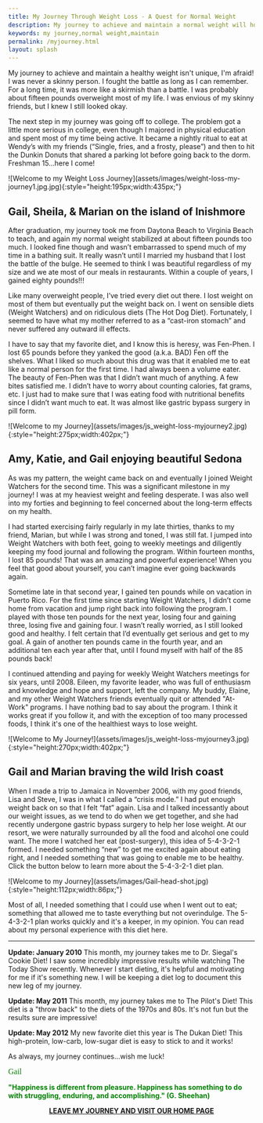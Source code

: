 ```yaml
---
title: My Journey Through Weight Loss - A Quest for Normal Weight
description: My journey to achieve and maintain a normal weight will hopefully offer inspiration to others who have shared the same struggles but who refuse to give up.
keywords: my journey,normal weight,maintain
permalink: /myjourney.html
layout: splash
---
```


My journey to achieve and maintain a healthy weight isn't unique, I'm afraid! I was never a skinny person. I fought the battle as long as I can remember. For a long time, it was more like a skirmish than a battle. I was probably about fifteen pounds overweight most of my life. I was envious of my skinny friends, but I knew I still looked okay.  

The next step in my journey was going off to college. The problem got a little more serious in college, even though I majored in physical education and spent most of my time being active. It became a nightly ritual to eat at Wendy’s with my friends (“Single, fries, and a frosty, please”) and then to hit the Dunkin Donuts that shared a parking lot before going back to the dorm. Freshman 15...here I come!

<div class="ImageBlock ImageBlockCenter" markdown="1">
![Welcome to my Weight Loss Journey](assets/images/weight-loss-my-journey1.jpg.jpg){:style="height:195px;width:435px;"}
</div>

## Gail, Sheila, & Marian on the island of Inishmore
After graduation, my journey took me from Daytona Beach to Virginia Beach to teach, and again my normal weight stabilized at about fifteen pounds too much. I looked fine though and wasn’t embarrassed to spend much of my time in a bathing suit. It really wasn’t until I married my husband that I lost the battle of the bulge. He seemed to think I was beautiful regardless of my size and we ate most of our meals in restaurants. Within a couple of years, I gained eighty pounds!!!

Like many overweight people, I’ve tried every diet out there. I lost weight on most of them but eventually put the weight back on. I went on sensible diets (Weight Watchers) and on ridiculous diets (The Hot Dog Diet). Fortunately, I seemed to have what my mother referred to as a “cast-iron stomach” and never suffered any outward ill effects. 

I have to say that my favorite diet, and I know this is heresy, was Fen-Phen. I lost 65 pounds before they yanked the good (a.k.a. BAD) Fen off the shelves. What I liked so much about this drug was that it enabled me to eat like a normal person for the first time. I had always been a volume eater. The beauty of Fen-Phen was that I didn’t want much of anything. A few bites satisfied me. I didn’t have to worry about counting calories, fat grams, etc. I just had to make sure that I was eating food with nutritional benefits since I didn’t want much to eat. It was almost like gastric bypass surgery in pill form.  

<div class="ImageBlock ImageBlockCenter" markdown="1">
![Welcome to my Journey](assets/images/js_weight-loss-myjourney2.jpg){:style="height:275px;width:402px;"}
</div>

## Amy, Katie, and Gail enjoying beautiful Sedona
As was my pattern, the weight came back on and eventually I joined Weight Watchers for the second time. This was a significant milestone in my journey! I was at my heaviest weight and feeling desperate. I was also well into my forties and beginning to feel concerned about the long-term effects on my health.  

I had started exercising fairly regularly in my late thirties, thanks to my friend, Marian, but while I was strong and toned, I was still fat. I jumped into Weight Watchers with both feet, going to weekly meetings and diligently keeping my food journal and following the program. Within fourteen months, I lost 85 pounds! That was an amazing and powerful experience! When you feel that good about yourself, you can’t imagine ever going backwards again.

Sometime late in that second year, I gained ten pounds while on vacation in Puerto Rico. For the first time since starting Weight Watchers, I didn’t come home from vacation and jump right back into following the program. I played with those ten pounds for the next year, losing four and gaining three, losing five and gaining four. I wasn’t really worried, as I still looked good and healthy. I felt certain that I’d eventually get serious and get to my goal. A gain of another ten pounds came in the fourth year, and an additional ten each year after that, until I found myself with half of the 85 pounds back! 

I continued attending and paying for weekly Weight Watchers meetings for six years, until 2008. Eileen, my favorite leader, who was full of enthusiasm and knowledge and hope and support, left the company. My buddy, Elaine, and my other Weight Watchers friends eventually quit or attended "At-Work" programs. I have nothing bad to say about the program. I think it works great if you follow it, and with the exception of too many processed foods, I think it's one of the healthiest ways to lose weight.

<div class="ImageBlock ImageBlockCenter" markdown="1">
![Welcome to My Journey!](assets/images/js_weight-loss-myjourney3.jpg){:style="height:270px;width:402px;"}
</div>

## Gail and Marian braving the wild Irish coast
When I made a trip to Jamaica in November 2006, with my good friends, Lisa and Steve, I was in what I called a “crisis mode.” I had put enough weight back on so that I felt “fat” again. Lisa and I talked incessantly about our weight issues, as we tend to do when we get together, and she had recently undergone gastric bypass surgery to help her lose weight. At our resort, we were naturally surrounded by all the food and alcohol one could want. The more I watched her eat (post-surgery), this idea of 5-4-3-2-1 formed. I needed something “new” to get me excited again about eating right, and I needed something that was going to enable me to be healthy. Click the button below to learn more about the 5-4-3-2-1 diet plan.

<div class="ImageBlock ImageBlockRight" markdown="1">
![Welcome to my Journey](assets/images/Gail-head-shot.jpg){:style="height:112px;width:86px;"}
</div>

Most of all, I needed something that I could use when I went out to eat; something that allowed me to taste everything but not overindulge. The 5-4-3-2-1 plan works quickly and it's a keeper, in my opinion. You can read about my personal experience with this diet here. 

---

__Update: January 2010__
This month, my journey takes me to Dr. Siegal's Cookie Diet!  I saw some incredibly impressive results while watching The Today Show recently. Whenever I start dieting, it's helpful and motivating for me if it's something new. I will be keeping a diet log to document this new leg of my journey.

__Update: May 2011__
This month, my journey takes me to The Pilot's Diet! This diet is a "throw back" to the diets of the 1970s and 80s. It's not fun but the results sure are impressive!  

__Update: May 2012__
My new favorite diet this year is The Dukan Diet! This high-protein, low-carb, low-sugar diet is easy to stick to and it works!

As always, my journey continues...wish me luck!

<font face="cursive" color="green" size="3">Gail</font>

<span style="color: rgb(0, 128, 0);"><b>"Happiness is different from pleasure. Happiness has something to do with struggling, enduring, and accomplishing." (G. Sheehan)</b></span>

<p style="text-align: center; text-transform: uppercase; font-weight: bold;"><a href="{{ site.url }}">LEAVE MY JOURNEY AND VISIT OUR HOME PAGE</a></p>